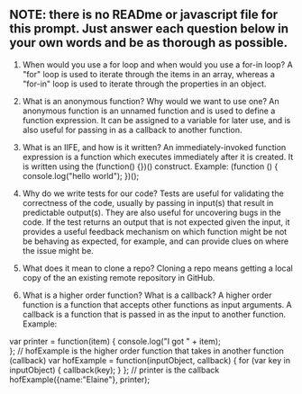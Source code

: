 ## NOTE: there is no READme or javascript file for this prompt. Just answer each question below in your own words and be as thorough as possible.

1. When would you use a for loop and when would you use a for-in loop?
A "for" loop is used to iterate through the items in an array, whereas a "for-in" loop is used to iterate through the properties in an object.

2. What is an anonymous function? Why would we want to use one?
An anonymous function is an unnamed function and is used to define a function expression.  It can be assigned to a variable for later use, and is also useful for passing in as a callback to another function.

3. What is an IIFE, and how is it written?
An immediately-invoked function expression is a function which executes immediately after it is created.  It is written using the (function() {})() construct.  Example:
(function () {
	console.log("hello world");
})();

4. Why do we write tests for our code?
Tests are useful for validating the correctness of the code, usually by passing in input(s) that result in predictable output(s).  They are also useful for uncovering bugs in the code.  If the test returns an output that is not expected given the input, it provides a useful feedback mechanism on which function might be not be behaving as expected, for example, and can provide clues on where the issue might be.

5. What does it mean to clone a repo?
Cloning a repo means getting a local copy of the an existing remote repository in GitHub.

6. What is a higher order function? What is a callback?
A higher order function is a function that accepts other functions as input arguments.  A callback is a function that is passed in as the input to another function. Example:

var printer = function(item) {
	console.log("I got " + item);	
};
// hofExample is the higher order function that takes in another function (callback)
var hofExample = function(inputObject, callback) {
	for (var key in inputObject) {
      	callback(key);
    }
};
// printer is the callback
hofExample({name:"Elaine"}, printer);
